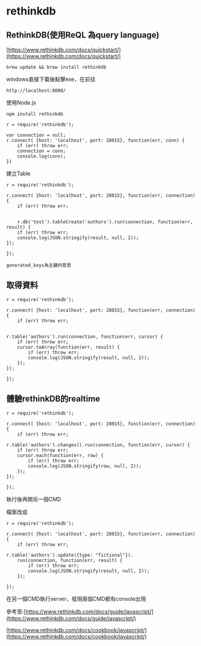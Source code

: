 # rethinkdb

## RethinkDB\(使用ReQL 為query language\)

[https://www.rethinkdb.com/docs/quickstart/](https://www.rethinkdb.com/docs/quickstart/)

```text
brew update && brew install rethinkdb
```

windows直接下載後點擊exe，在前往

```text
http://localhost:8080/
```

使用Node.js

```text
npm install rethinkdb
```

```text
r = require('rethinkdb');

var connection = null;
r.connect( {host: 'localhost', port: 28015}, function(err, conn) {
    if (err) throw err;
    connection = conn;
    console.log(conn);
})
```

建立Table

```text
r = require('rethinkdb');

r.connect( {host: 'localhost', port: 28015}, function(err, connection) {
    if (err) throw err;


    r.db('test').tableCreate('authors').run(connection, function(err, result) {
    if (err) throw err;
    console.log(JSON.stringify(result, null, 2));
});

});
```

```text
generated_keys為主鍵的意思
```

## 取得資料

```text
r = require('rethinkdb');

r.connect( {host: 'localhost', port: 28015}, function(err, connection) {
    if (err) throw err;


r.table('authors').run(connection, function(err, cursor) {
    if (err) throw err;
    cursor.toArray(function(err, result) {
        if (err) throw err;
        console.log(JSON.stringify(result, null, 2));
    });
});

});
```

## 體驗rethinkDB的realtime

```text
r = require('rethinkdb');

r.connect( {host: 'localhost', port: 28015}, function(err, connection) {
    if (err) throw err;

r.table('authors').changes().run(connection, function(err, cursor) {
    if (err) throw err;
    cursor.each(function(err, row) {
        if (err) throw err;
        console.log(JSON.stringify(row, null, 2));
    });
});

});
```

執行後再開另一個CMD

檔案改成

```text
r = require('rethinkdb');

r.connect( {host: 'localhost', port: 28015}, function(err, connection) {
    if (err) throw err;

r.table('authors').update({type: "fictional"}).
    run(connection, function(err, result) {
        if (err) throw err;
        console.log(JSON.stringify(result, null, 2));
    });

});
```

在另一個CMD執行server，發現兩個CMD都有console出現

參考至:[https://www.rethinkdb.com/docs/guide/javascript/](https://www.rethinkdb.com/docs/guide/javascript/)

[https://www.rethinkdb.com/docs/cookbook/javascript/](https://www.rethinkdb.com/docs/cookbook/javascript/)


